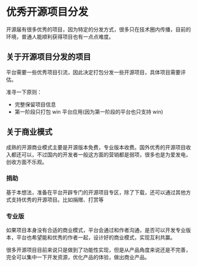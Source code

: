 # 优秀开源项目分发

开源届有很多优秀的项目，因为特定的分发方式，很多只在技术圈内传播，目前的环境，普通人能顺利获得项目也有一点点难度。

## 关于开源项目分发的项目

平台需要一些优秀项目引流，因此决定打包分发一些开源项目，具体项目需要评估。

准寻一下原则：
- 完整保留项目信息
- 第一阶段只打包 win 平台应用(因为第一阶段的平台也只支持 win)

## 关于商业模式
成熟的开源商业模式主要是开源版本免费，专业版本收费。国外优秀的开源项目收入都还可以，不过国内的开发者一般这方面的营销都是弱项，很多也是为爱发电，创收方面不乐观。

### 捐助
基于本想法，准备在平台开辟专门的开源项目专区，除了下载，还可以通过其他方式支持优秀的开源项目。比如捐赠、打赏等

### 专业版
如果项目本身没有合适的商业模式，平台会通过和作者沟通，是否可以开发专业版本，平台也希望能和优秀的作者一起，设计好的商业模式，实现互利共赢。

很多开源项目目前来说只是做到了功能性实现，但是从产品角度来说还是不完善，完全可以集中一下开发资源，优化产品的体验，做出商业产品。



